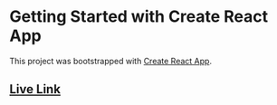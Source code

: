 # Getting Started with Create React App

This project was bootstrapped with [Create React App](https://github.com/facebook/create-react-app).

## [Live Link](https://leafy-malasada-0b1a50.netlify.app/)